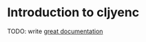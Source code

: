 # Introduction to cljyenc

TODO: write [great documentation](http://jacobian.org/writing/what-to-write/)
